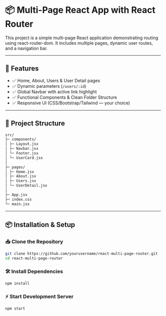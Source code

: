 # 📦 Multi-Page React App with React Router

This project is a simple multi-page React application demonstrating routing using react-router-dom. It includes multiple pages, dynamic user routes, and a navigation bar.

---

## 🚀 Features

- ✅ Home, About, Users & User Detail pages  
- ✅ Dynamic parameters (`/users/:id`)  
- ✅ Global Navbar with active link highlight  
- ✅ Functional Components & Clean Folder Structure  
- ✅ Responsive UI (CSS/Bootstrap/Tailwind — your choice)

---

## 📂 Project Structure
```bash
src/
├─ components/
│ ├─ Layout.jsx
│ ├─ Navbar.jsx
│ └─ Footer.jsx
│ └─ UserCard.jsx
│
├─ pages/
│ ├─ Home.jsx
│ ├─ About.jsx
│ ├─ Users.jsx
│ └─ UserDetail.jsx
│
├─ App.jsx
├─ index.css
└─ main.jsx
```

---

## 📦 Installation & Setup

### 📥 Clone the Repository
```bash
git clone https://github.com/yourusername/react-multi-page-router.git
cd react-multi-page-router
```

### 🛠️ Install Dependencies
```bash
npm install
```

### ⚡ Start Development Server
```bash
npm start
```


